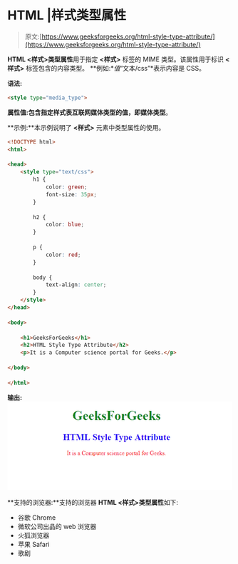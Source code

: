 # HTML |样式类型属性

> 原文:[https://www.geeksforgeeks.org/html-style-type-attribute/](https://www.geeksforgeeks.org/html-style-type-attribute/)

**HTML <样式>类型属性**用于指定 **<样式>** 标签的 MIME 类型。该属性用于标识 **<样式>** 标签包含的内容类型。
**例如:**值*“文本/css”*表示内容是 CSS。

**语法:**

```html
<style type="media_type">
```

**属性值:**包含指定样式表互联网媒体类型的值，即**媒体类型**。

**示例:**本示例说明了 **<样式>** 元素中类型属性的使用。

```html
<!DOCTYPE html>
<html>

<head>
    <style type="text/css">
        h1 {
            color: green;
            font-size: 35px;
        }

        h2 {
            color: blue;
        }

        p {
            color: red;
        }

        body {
            text-align: center;
        }
    </style>
</head>

<body>

    <h1>GeeksForGeeks</h1>
    <h2>HTML Style Type Attribute</h2>
    <p>It is a Computer science portal for Geeks.</p>

</body>

</html>
```

**输出:**
![](img/8d9cd947b12c1d7533662e346a8c4c35.png)

**支持的浏览器:**支持的浏览器 **HTML <样式>类型属性**如下:

*   谷歌 Chrome
*   微软公司出品的 web 浏览器
*   火狐浏览器
*   苹果 Safari
*   歌剧
